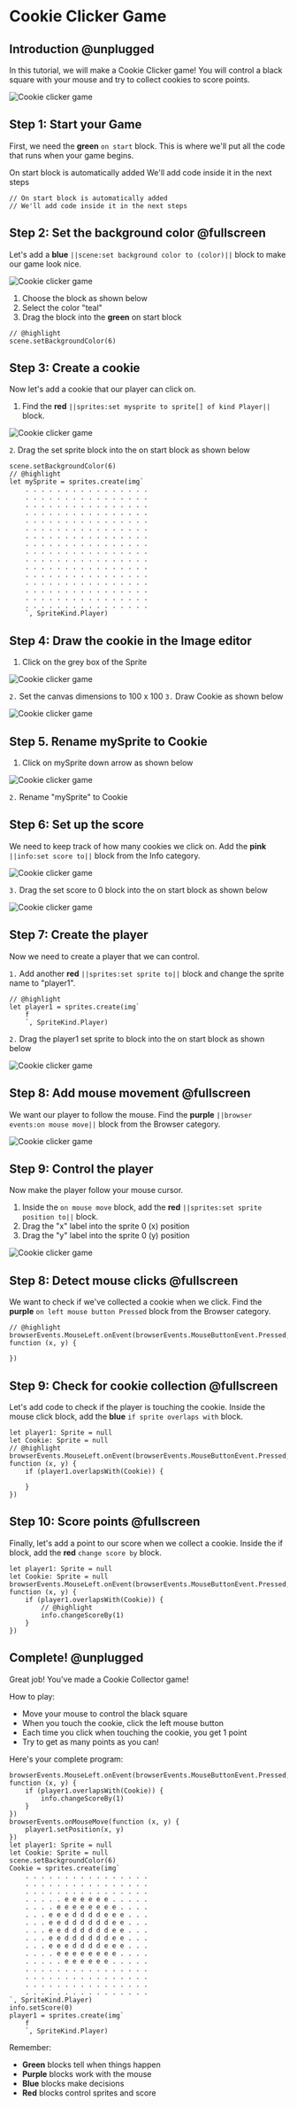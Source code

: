 
# Cookie Clicker Game

## Introduction @unplugged

In this tutorial, we will make a Cookie Clicker game! You will control a black square with your mouse and try to collect cookies to score points.

![Cookie clicker game](https://raw.githubusercontent.com/ictadg1/cookie7/refs/heads/master/images/cookie.png)

## Step 1: Start your Game
First, we need the **green** `on start` block. This is where we'll put all the code that runs when your game begins.

On start block is automatically added
We'll add code inside it in the next steps


```blocks
// On start block is automatically added
// We'll add code inside it in the next steps
```

## Step 2: Set the background color @fullscreen

Let's add a **blue** `||scene:set background color to (color)||` block to make our game look nice.

![Cookie clicker game](https://raw.githubusercontent.com/ictadg1/cookie7/refs/heads/master/images/cookie-7-set-background.png)

1. Choose the block as shown below
2. Select the color "teal"
3. Drag the block into the **green** on start block 

```blocks
// @highlight
scene.setBackgroundColor(6)
```

## Step 3: Create a cookie 
Now let's add a cookie that our player can click on. 

1. Find the **red** `||sprites:set mysprite to sprite[] of kind Player||` block.

![Cookie clicker game](https://raw.githubusercontent.com/ictadg1/cookie7/refs/heads/master/images/cookie-7-set-sprite.png)

`2`. Drag the set sprite block into the on start block as shown below

```blocks
scene.setBackgroundColor(6)
// @highlight
let mySprite = sprites.create(img`
    . . . . . . . . . . . . . . . . 
    . . . . . . . . . . . . . . . . 
    . . . . . . . . . . . . . . . . 
    . . . . . . . . . . . . . . . . 
    . . . . . . . . . . . . . . . . 
    . . . . . . . . . . . . . . . . 
    . . . . . . . . . . . . . . . . 
    . . . . . . . . . . . . . . . . 
    . . . . . . . . . . . . . . . . 
    . . . . . . . . . . . . . . . . 
    . . . . . . . . . . . . . . . . 
    . . . . . . . . . . . . . . . . 
    . . . . . . . . . . . . . . . . 
    . . . . . . . . . . . . . . . . 
    . . . . . . . . . . . . . . . . 
    . . . . . . . . . . . . . . . . 
    `, SpriteKind.Player)
```

## Step 4: Draw the cookie in the Image editor

1. Click on the grey box of the Sprite

![Cookie clicker game](https://raw.githubusercontent.com/ictadg1/cookie7/refs/heads/master/images/cookie-7-set-sprite-edit.png)

`2.` Set the canvas dimensions to 100 x 100 
`3.` Draw Cookie as shown below

![Cookie clicker game](https://raw.githubusercontent.com/ictadg1/cookie7/refs/heads/master/images/cookie-7-draw-cookie.png)


## Step 5. Rename mySprite to Cookie

1. Click on mySprite down arrow as shown below

![Cookie clicker game](https://raw.githubusercontent.com/ictadg1/cookie7/refs/heads/master/images/cookie-7-rename-variable.png)

`2.` Rename "mySprite" to Cookie

## Step 6: Set up the score 

We need to keep track of how many cookies we click on. Add the **pink** `||info:set score to||` block from the Info category.

![Cookie clicker game](https://raw.githubusercontent.com/ictadg1/cookie7/refs/heads/master/images/cookie-7-info-set-score.png)

`3.` Drag the set score to 0 block into the on start block as shown below

![Cookie clicker game](https://raw.githubusercontent.com/ictadg1/cookie7/refs/heads/master/images/cookie-7-set-step-6.png)


## Step 7: Create the player

Now we need to create a player that we can control. 

`1.` Add another **red** `||sprites:set sprite to||` block and change the sprite name to "player1".
```block
// @highlight
let player1 = sprites.create(img`
    f 
    `, SpriteKind.Player)
```

`2.` Drag the player1 set sprite to block into the on start block as shown below 

![Cookie clicker game](https://raw.githubusercontent.com/ictadg1/cookie7/refs/heads/master/images/cookie-7-set-step-7.png)


## Step 8: Add mouse movement @fullscreen

We want our player to follow the mouse. Find the **purple** `||browser events:on mouse move||` block from the Browser category.

![Cookie clicker game](https://raw.githubusercontent.com/ictadg1/cookie7/refs/heads/master/images/cookie-7-browser-mouse-move.png)


## Step 9: Control the player

Now make the player follow your mouse cursor. 
1. Inside the `on mouse move` block, add the **red** `||sprites:set sprite position to||` block.
2. Drag the "x" label into the sprite 0 (x) position
3. Drag the "y" label into the sprite 0 (y) position 

![Cookie clicker game](https://raw.githubusercontent.com/ictadg1/cookie7/refs/heads/master/images/step8.mov.gif)


## Step 8: Detect mouse clicks @fullscreen

We want to check if we've collected a cookie when we click. Find the **purple** `on left mouse button Pressed` block from the Browser category.

```blocks
// @highlight
browserEvents.MouseLeft.onEvent(browserEvents.MouseButtonEvent.Pressed, function (x, y) {
    
})
```

## Step 9: Check for cookie collection @fullscreen

Let's add code to check if the player is touching the cookie. Inside the mouse click block, add the **blue** `if sprite overlaps with` block.

```blocks
let player1: Sprite = null
let Cookie: Sprite = null
// @highlight
browserEvents.MouseLeft.onEvent(browserEvents.MouseButtonEvent.Pressed, function (x, y) {
    if (player1.overlapsWith(Cookie)) {
        
    }
})
```

## Step 10: Score points @fullscreen

Finally, let's add a point to our score when we collect a cookie. Inside the if block, add the **red** `change score by` block.

```blocks
let player1: Sprite = null
let Cookie: Sprite = null
browserEvents.MouseLeft.onEvent(browserEvents.MouseButtonEvent.Pressed, function (x, y) {
    if (player1.overlapsWith(Cookie)) {
        // @highlight
        info.changeScoreBy(1)
    }
})
```

## Complete! @unplugged

Great job! You've made a Cookie Collector game!

How to play:
* Move your mouse to control the black square
* When you touch the cookie, click the left mouse button
* Each time you click when touching the cookie, you get 1 point
* Try to get as many points as you can!

Here's your complete program:

```blocks
browserEvents.MouseLeft.onEvent(browserEvents.MouseButtonEvent.Pressed, function (x, y) {
    if (player1.overlapsWith(Cookie)) {
        info.changeScoreBy(1)
    }
})
browserEvents.onMouseMove(function (x, y) {
    player1.setPosition(x, y)
})
let player1: Sprite = null
let Cookie: Sprite = null
scene.setBackgroundColor(6)
Cookie = sprites.create(img`
    . . . . . . . . . . . . . . . . 
    . . . . . . . . . . . . . . . . 
    . . . . . . . . . . . . . . . . 
    . . . . . e e e e e e . . . . . 
    . . . . e e e e e e e e . . . . 
    . . . e e e d d d d e e e . . . 
    . . . e e d d d d d d e e . . . 
    . . . e e d d d d d d e e . . . 
    . . . e e d d d d d d e e . . . 
    . . . e e e d d d d e e e . . . 
    . . . . e e e e e e e e . . . . 
    . . . . . e e e e e e . . . . . 
    . . . . . . . . . . . . . . . . 
    . . . . . . . . . . . . . . . . 
    . . . . . . . . . . . . . . . . 
    . . . . . . . . . . . . . . . .
`, SpriteKind.Player)
info.setScore(0)
player1 = sprites.create(img`
    f 
    `, SpriteKind.Player)
```

Remember:
* **Green** blocks tell when things happen
* **Purple** blocks work with the mouse
* **Blue** blocks make decisions
* **Red** blocks control sprites and score